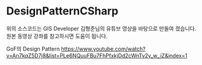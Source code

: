 # DesignPatternCSharp

위의 소스코드는 GIS Developer 김형준님의 유튜브 영상을 바탕으로 만들여 졌습니다.
원본 동영상 강좌를 참고하시면 도움이 됩니다.

GoF의 Design Pattern 
https://www.youtube.com/watch?v=An7kqZ5D7j8&list=PLe6NQuuFBu7FhPfxkjDd2cWnTy2y_w_jZ&index=1
